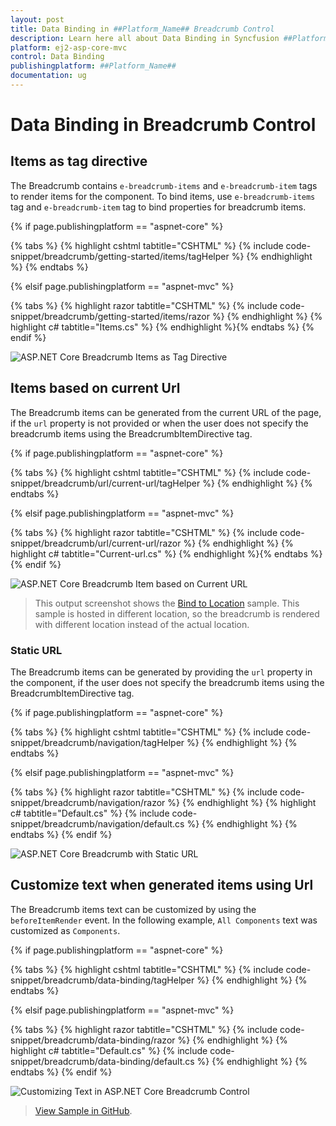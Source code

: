 ```yaml
---
layout: post
title: Data Binding in ##Platform_Name## Breadcrumb Control
description: Learn here all about Data Binding in Syncfusion ##Platform_Name## Breadcrumb control of Syncfusion Essential JS 2 and more.
platform: ej2-asp-core-mvc
control: Data Binding
publishingplatform: ##Platform_Name##
documentation: ug
---
```



# Data Binding in Breadcrumb Control

## Items as tag directive

The Breadcrumb contains `e-breadcrumb-items` and `e-breadcrumb-item` tags to render items for the component. To bind items, use `e-breadcrumb-items` tag and `e-breadcrumb-item` tag to bind properties for breadcrumb items.

{% if page.publishingplatform == "aspnet-core" %}

{% tabs %}
{% highlight cshtml tabtitle="CSHTML" %}
{% include code-snippet/breadcrumb/getting-started/items/tagHelper %}
{% endhighlight %}
{% endtabs %}

{% elsif page.publishingplatform == "aspnet-mvc" %}

{% tabs %}
{% highlight razor tabtitle="CSHTML" %}
{% include code-snippet/breadcrumb/getting-started/items/razor %}
{% endhighlight %}
{% highlight c# tabtitle="Items.cs" %}
{% endhighlight %}{% endtabs %}
{% endif %}


![ASP.NET Core Breadcrumb Items as Tag Directive](images/items.PNG)

## Items based on current Url

The Breadcrumb items can be generated from the current URL of the page, if the `url` property is not provided or when the user does not specify the breadcrumb items using the BreadcrumbItemDirective tag.

{% if page.publishingplatform == "aspnet-core" %}

{% tabs %}
{% highlight cshtml tabtitle="CSHTML" %}
{% include code-snippet/breadcrumb/url/current-url/tagHelper %}
{% endhighlight %}
{% endtabs %}

{% elsif page.publishingplatform == "aspnet-mvc" %}

{% tabs %}
{% highlight razor tabtitle="CSHTML" %}
{% include code-snippet/breadcrumb/url/current-url/razor %}
{% endhighlight %}
{% highlight c# tabtitle="Current-url.cs" %}
{% endhighlight %}{% endtabs %}
{% endif %}


![ASP.NET Core Breadcrumb Item based on Current URL](images/breadcrumb-current-url.PNG)

> This output screenshot shows the [Bind to Location](https://ej2.syncfusion.com/aspnetcore/Breadcrumb/BindToLocation#/bootstrap5) sample.
> This sample is hosted in different location, so the breadcrumb is rendered with different location instead of the actual location.

### Static URL

The Breadcrumb items can be generated by providing the `url` property in the component, if the user does not specify the breadcrumb items using the BreadcrumbItemDirective tag.

{% if page.publishingplatform == "aspnet-core" %}

{% tabs %}
{% highlight cshtml tabtitle="CSHTML" %}
{% include code-snippet/breadcrumb/navigation/tagHelper %}
{% endhighlight %}
{% endtabs %}

{% elsif page.publishingplatform == "aspnet-mvc" %}

{% tabs %}
{% highlight razor tabtitle="CSHTML" %}
{% include code-snippet/breadcrumb/navigation/razor %}
{% endhighlight %}
{% highlight c# tabtitle="Default.cs" %}
{% include code-snippet/breadcrumb/navigation/default.cs %}
{% endhighlight %}
{% endtabs %}
{% endif %}


![ASP.NET Core Breadcrumb with Static URL](images/static.PNG)

## Customize text when generated items using Url

The Breadcrumb items text can be customized by using the `beforeItemRender` event. In the following example, `All Components` text was customized as `Components`.

{% if page.publishingplatform == "aspnet-core" %}

{% tabs %}
{% highlight cshtml tabtitle="CSHTML" %}
{% include code-snippet/breadcrumb/data-binding/tagHelper %}
{% endhighlight %}
{% endtabs %}

{% elsif page.publishingplatform == "aspnet-mvc" %}

{% tabs %}
{% highlight razor tabtitle="CSHTML" %}
{% include code-snippet/breadcrumb/data-binding/razor %}
{% endhighlight %}
{% highlight c# tabtitle="Default.cs" %}
{% include code-snippet/breadcrumb/data-binding/default.cs %}
{% endhighlight %}
{% endtabs %}
{% endif %}


![Customizing Text in ASP.NET Core Breadcrumb Control](images/data-binding.PNG)

> [View Sample in GitHub](https://github.com/SyncfusionExamples/ASP-NET-Core-UG-Examples/tree/main/Breadcrumb/BreadcrumbSamples).